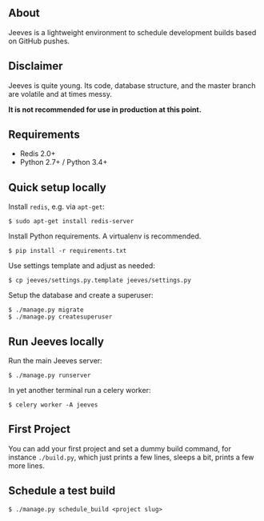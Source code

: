 ## About
Jeeves is a lightweight environment to schedule development builds based on GitHub pushes.

## Disclaimer
Jeeves is quite young. Its code, database structure, and the master branch are volatile and at times messy.

**It is not recommended for use in production at this point.**

## Requirements
* Redis 2.0+
* Python 2.7+ / Python 3.4+

## Quick setup locally

Install `redis`, e.g. via `apt-get`:
```
$ sudo apt-get install redis-server
```

Install Python requirements. A virtualenv is recommended.
```
$ pip install -r requirements.txt
```

Use settings template and adjust as needed:
```
$ cp jeeves/settings.py.template jeeves/settings.py
```

Setup the database and create a superuser:
```
$ ./manage.py migrate
$ ./manage.py createsuperuser
```

## Run Jeeves locally
Run the main Jeeves server:
```
$ ./manage.py runserver
```
In yet another terminal run a celery worker:
```
$ celery worker -A jeeves
```

## First Project
You can add your first project and set a dummy build command, for instance `./build.py`,
which just prints a few lines, sleeps a bit, prints a few more lines.

## Schedule a test build
```
$ ./manage.py schedule_build <project slug>
```
